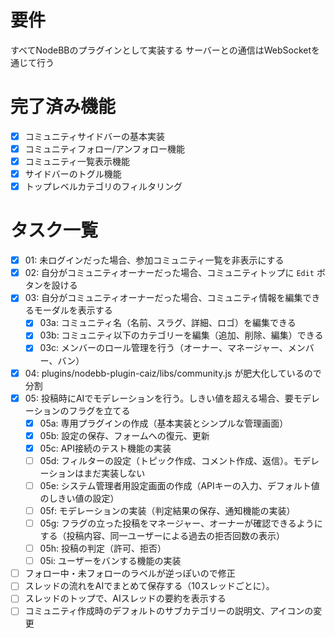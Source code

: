 
# 要件

すべてNodeBBのプラグインとして実装する
サーバーとの通信はWebSocketを通じて行う

# 完了済み機能

- [x] コミュニティサイドバーの基本実装
- [x] コミュニティフォロー/アンフォロー機能
- [x] コミュニティ一覧表示機能
- [x] サイドバーのトグル機能
- [x] トップレベルカテゴリのフィルタリング

# タスク一覧

- [x] 01: 未ログインだった場合、参加コミュニティ一覧を非表示にする
- [x] 02: 自分がコミュニティオーナーだった場合、コミュニティトップに `Edit` ボタンを設ける
- [x] 03: 自分がコミュニティオーナーだった場合、コミュニティ情報を編集できるモーダルを表示する
  - [x] 03a: コミュニティ名（名前、スラグ、詳細、ロゴ）を編集できる
  - [x] 03b: コミュニティ以下のカテゴリーを編集（追加、削除、編集）できる
  - [x] 03c: メンバーのロール管理を行う（オーナー、マネージャー、メンバー、バン）
- [x] 04: plugins/nodebb-plugin-caiz/libs/community.js が肥大化しているので分割
- [x] 05: 投稿時にAIでモデレーションを行う。しきい値を超える場合、要モデレーションのフラグを立てる
  - [x] 05a: 専用プラグインの作成（基本実装とシンプルな管理画面）
  - [x] 05b: 設定の保存、フォームへの復元、更新
  - [x] 05c: API接続のテスト機能の実装
  - [ ] 05d: フィルターの設定（トピック作成、コメント作成、返信）。モデレーションはまだ実装しない
  - [ ] 05e: システム管理者用設定画面の作成（APIキーの入力、デフォルト値のしきい値の設定）
  - [ ] 05f: モデレーションの実装（判定結果の保存、通知機能の実装）
  - [ ] 05g: フラグの立った投稿をマネージャー、オーナーが確認できるようにする（投稿内容、同一ユーザーによる過去の拒否回数の表示）
  - [ ] 05h: 投稿の判定（許可、拒否）
  - [ ] 05i: ユーザーをバンする機能の実装
- [ ] フォロー中・未フォローのラベルが逆っぽいので修正
- [ ] スレッドの流れをAIでまとめて保存する（10スレッドごとに）。
- [ ] スレッドのトップで、AIスレッドの要約を表示する
- [ ] コミュニティ作成時のデフォルトのサブカテゴリーの説明文、アイコンの変更
